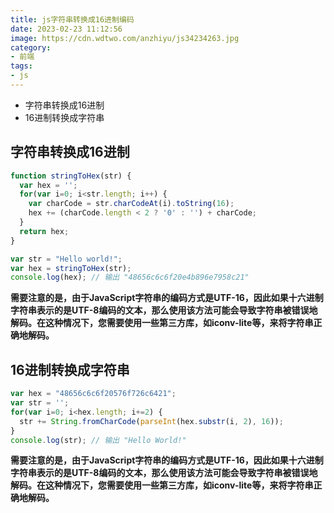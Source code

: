 ```yaml
---
title: js字符串转换成16进制编码
date: 2023-02-23 11:12:56
image: https://cdn.wdtwo.com/anzhiyu/js34234263.jpg
category: 
- 前端
tags: 
- js
---
```


- 字符串转换成16进制
- 16进制转换成字符串

<!--more-->

## 字符串转换成16进制

```js
function stringToHex(str) {
  var hex = '';
  for(var i=0; i<str.length; i++) {
    var charCode = str.charCodeAt(i).toString(16);
    hex += (charCode.length < 2 ? '0' : '') + charCode;
  }
  return hex;
}

var str = "Hello world!";
var hex = stringToHex(str);
console.log(hex); // 输出 "48656c6c6f20e4b896e7958c21"
```
**需要注意的是，由于JavaScript字符串的编码方式是UTF-16，因此如果十六进制字符串表示的是UTF-8编码的文本，那么使用该方法可能会导致字符串被错误地解码。在这种情况下，您需要使用一些第三方库，如iconv-lite等，来将字符串正确地解码。**

## 16进制转换成字符串

```js
var hex = "48656c6c6f20576f726c6421";
var str = '';
for(var i=0; i<hex.length; i+=2) {
  str += String.fromCharCode(parseInt(hex.substr(i, 2), 16));
}
console.log(str); // 输出 "Hello World!"

```
**需要注意的是，由于JavaScript字符串的编码方式是UTF-16，因此如果十六进制字符串表示的是UTF-8编码的文本，那么使用该方法可能会导致字符串被错误地解码。在这种情况下，您需要使用一些第三方库，如iconv-lite等，来将字符串正确地解码。**
